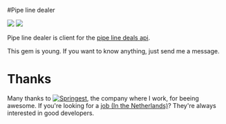 #Pipe line dealer

[<img src="https://secure.travis-ci.org/moretea/pipe_line_dealer.png?travis"/>](http://travis-ci.org/moretea/pipe_line_dealer) [<img src="https://gemnasium.com/moretea/pipe_line_dealer.png?travis"/>](https://gemnasium.com/moretea/pipe_line_dealer)

Pipe line dealer is client for the [pipe line deals api](http://www.pipelinedeals.com/developers/api).

This gem is young. If you want to know anything, just send me a message.

# Thanks
Many thanks to [<img src="http://static-1.cdnhub.nl/images/logo-springest.jpg" alt="Springest">](http://springest.com/), the company where I work, for beeing awesome.
If you're looking for a [job (In the Netherlands)](http://www.springest.nl/weblog/vacature-ruby-on-rails-developer-in-amsterdam)? They're always interested in good developers.
